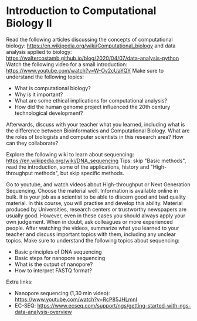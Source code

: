 # Introduction to Computational Biology II

Read the following articles discussing the concepts of computational biology: https://en.wikipedia.org/wiki/Computational_biology and data analysis applied to biology: https://waltercostamb.github.io/blog/2020/04/07/data-analysis-python Watch the following video for a small introduction: https://www.youtube.com/watch?v=W-Ov2cUaYQY Make sure to understand the following topics:

- What is computational biology?
- Why is it important?
- What are some ethical implications for computational analysis?
- How did the human genome project influenced the 20th century technological development?

Afterwards, discuss with your teacher what you learned, including what is the difference between Bioinformatics and Computational Biology. What are the roles of biologists and computer scientists in this research area? How can they collaborate? 

Explore the following wiki to learn about sequencing: https://en.wikipedia.org/wiki/DNA_sequencing Tips: skip "Basic methods", read the introduction, some of the applications, history and "High-throughput methods", but skip specific methods.

Go to youtube, and watch videos about High-throughput or Next Generation Sequencing. Choose the material well. Information is available online in bulk. It is your job as a scientist to be able to discern good and bad quality material. In this course, you will practise and develop this ability. Material produced by Universities, research centers or trustworthy newspapers are usually good. However, even in these cases you should always apply your own judgement. When in doubt, ask colleagues or more experienced people. After watching the videos, summarize what you learned to your teacher and discuss important topics with them, including any unclear topics. Make sure to understand the following topics about sequencing:

- Basic principles of DNA sequencing
- Basic steps for nanopore sequencing 
- What is the output of nanopore?
- How to interpret FASTQ format?

Extra links:  
- Nanopore sequencing (1,30 min video): https://www.youtube.com/watch?v=RcP85JHLmnI
- EC-SEQ: https://www.ecseq.com/support/ngs/getting-started-with-ngs-data-analysis-overview 
